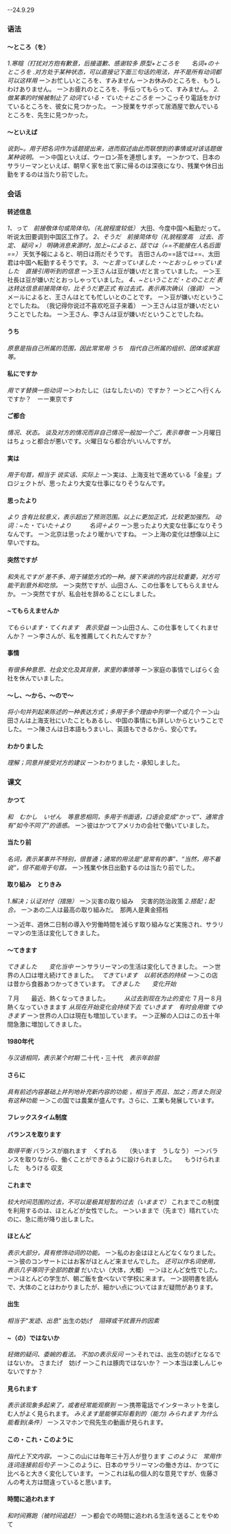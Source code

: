 --24.9.29
### 语法
#### ～ところ（を）
*1.寒暄（打扰对方抱有歉意，后接道歉、感谢较多
原型+ところを　　名词+の＋ところを
.对方处于某种状态，可以直接记下面三句话的用法，并不是所有动词都可以这样用*
ー＞お忙しいところを、すみません
ー＞お休みのところを、もうしわけありません。
ー＞お疲れのところを、手伝ってもらって、すみません。
*2.做某事的时候被制止了
动词ている・ていた＋ところを*
ー＞こっそり電話をかけているところを、彼女に見つかった。
ー＞授業をサボって居酒屋で飲んでいるところを、先生に見つかった。
#### ～といえば
*说到~。用于把名词作为话题提出来，进而叙述由此而联想到的事情或对该话题做某种说明。*
ー＞中国といえば、ウーロン茶を連想します。
ー＞かつて、日本のサラリーマンといえば、朝早く家を出て家に帰るのは深夜になり、残業や休日出勤をするのは当たり前でした。
### 会话
#### 转述信息
*1、って　前接敬体句或简体句。（礼貌程度较低）*
大田、今度中国へ転勤だって。　听说太田要调到中国区工作了。
*2、そうだ　前接简体句（礼貌程度高　过去、否定、 疑问 ×） 明确消息来源时，加上~によると、話では（==不能接在人名后面==）*
天気予報によると、明日は雨だそうです。
吉田さんの==話では==、太田君は中国へ転勤するそうです。
*3、～と言っていました・～とおっしゃっていました　直接引用听到的信息*
ー＞王さんは豆が嫌いだと言っていました。
ー＞王社長は豆が嫌いだとおっしゃっていました。
*4、~ということだ・とのことだ  表达转达信息前接简体句，比そうだ更正式
有过去式，表示再次确认（强调）*
ー＞メールによると、王さんはとても忙しいとのことです。
ー＞豆が嫌いだということでしたね。　（我记得你说过不喜欢吃豆子来着）
ー＞王さんは豆が嫌いだということでしたね。
ー＞王さん、李さんは豆が嫌いだということでしたね。
#### うち
*原意是指自己所属的范围，因此常常用 うち　指代自己所属的组织、团体或家庭等。*
#### 私にですか
*用です替换一些动词*
ー＞わたしに（はなしたいの）ですか？
ー＞どこへ行くんですか？　ーー東京です
#### ご都合
*情况、状态。 谈及对方的情况而非自己情况一般加一个ご，表示尊敬*
ー＞月曜日はちょっと都合が悪いです。火曜日なら都合がいいんですが。
#### 実は
*用于句首，相当于 说实话、实际上*
ー＞実は、上海支社で進めている「金星」プロジェクトが、思ったより大変な仕事になりそうなんです。
#### 思ったより
*より 含有比较意义，表示超出了预测范围。以上に更加正式，比较更加强烈。*
*动词：~た・ていた＋より　　　名词＋より*
ー＞思ったより大変な仕事になりそうなんです。
ー＞北京は思ったより暖かいですね。
ー＞上海の変化は想像以上に早いですね。
#### 突然ですが
*和失礼ですが 差不多、用于铺垫方式的一种。接下来讲的内容比较重要，对方可能干到意外和吃惊。*
ー＞突然ですが、山田さん、この仕事をしてもらえませんか。
ー＞突然ですが、私会社を辞めることにしました。
#### ~てもらえませんか
*てもらいます・てくれます　表示受益*
ー＞山田さん、この仕事をしてくれませんか？
ー＞李さんが、私を推薦してくれたんですか？
#### 事情
*有很多种意思、社会文化及其背景，家里的事情等*
ー＞家庭の事情でしばらく会社を休んでいました。
#### ～し、～から、～ので～
*将小句并列起来陈述的一种表达方式；多用于多个理由中列举一个或几个*
ー＞山田さんは上海支社にいたこともあるし、中国の事情にも詳しいからということでした。
ー＞陳さんは日本語もうまいし、英語もできるから、安心です。
#### わかりました
*理解；同意并接受对方的建议*
ー＞わかりました・承知しました。
### 课文
#### かつて
*和　むかし　いぜん　等意思相同，多用于书面语，口语会变成“かって”、通常含有”如今不同了”的语感。*
ー＞彼はかつてアメリカの会社で働いていました。
#### 当たり前
*名词，表示某事并不特别，很普通；通常的用法是“是常有的事”、“当然，用不着说”，但不能用于句首。*
ー＞残業や休日出勤するのは当たり前でした。
#### 取り組み　とりきみ
*1.解决；认证对付（措施）*
ー＞災害の取り組み　 灾害的防治政策
*2.搭配；配合。*
ー＞あの二人は最高の取り組みだ。　那两人是黄金搭档

ー＞近年、週休二日制の導入や労働時間を減らす取り組みなど実施され、サラリーマンの生活は変化してきました。
#### ～てきます
*てきました　　变化当中*
ー＞サラリーマンの生活は変化してきました。
ー＞世界の人口は増え続けてきました。　
*てきています　以前状态的持续*
ー＞この店は昔から食器あつかってきています。
*てきました　　变化开始*

７月　　最近、熱くなってきました。　　　*从过去到现在为止的变化*
７月ー８月　　熱くなっていきまます           *从现在开始变化会持续下去*
*ていきます　有时会用做 てゆきます*
ー＞世界の人口は現在も増加しています。
ー＞正解の人口はこの五十年間急激に増加してきました。
#### 1980年代
*与汉语相同，表示某个时期*
二十代・三十代　*表示年龄层*
#### さらに
*具有前述内容基础上并列地补充新内容的功能 ，相当于 而且、加之；而また则没有这种功能*
ー＞この国では農業が盛んです。さらに、工業も発展しています。
#### フレックスタイム制度
#### バランスを取ります
*取得平衡*
バランスが崩れます　くずれる　　（失います　うしなう）
ー＞バランスを取りながら、働くことができるように設けられました。　　もうけられました　もうける
収支
#### これまで
*较大时间范围的过去，不可以是极其短暂的过去（いままで）*
これまでこの制度を利用するのは、ほとんどが女性でした。
ー＞いままで（先まで）晴れていたのに、急に雨が降り出しました。
#### ほとんど
*表示大部分，具有修饰动词的功能。*
ー＞私のお金はほとんどなくなりました。
ー＞彼のコンサートにはお客がほとんど来ませんでした。
*还可以作名词使用，表示几乎等同于全部的数量*
だいたい（大体，大概）
ー＞ほとんど女性でした。
ー＞ほとんどの学生が、朝ご飯を食べないで学校に来ます。
ー＞説明書を読んで、大体のことはわかりましたが、細かい点についてはまだ疑問があります。
#### 出生
*相当于“发迹、出息”*
出生の妨げ　*阻碍或干扰晋升的因素*
#### ~（の）ではないか
*轻微的疑问、委婉的看法。 不加の表示反问*
ー＞それでは、出生の妨げとなるではないか。
さまたげ　妨げ
ー＞これは豚肉ではないか？
ー＞本当は楽しんじゃないですか？
#### 見られます
*表示该现象多起来了，或者经常能观察到*
ー＞携帯電話でインターネットを楽しむ人がよく見られます。
*みえます是能够实际看到的（能力)      みられます  为什么能看到(条件）*
ー＞スマホンで飛先生の動画が見られます。
#### この・これ・このように
*指代上下文内容。*
ー＞この山には毎年三十万人が登ります
*このように　常用作连词连接前后句子*
ー＞このように、日本のサラリーマンの働き方は、かつてに比べると大きく変化しています。
ー＞これは私の個人的な意見ですが、佐藤さんの考え方は間違っていると思います。
#### 時間に追われます
*和时间赛跑（被时间追赶）*
ー＞都会での時間に追われる生活を送ることをやめて
